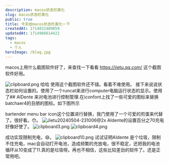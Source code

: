```yaml
---
description: macos状态栏美化
slug: macos状态栏美化
public: true
title: 今天给macos状态栏美化一下
createdAt: 1714832409059
updatedAt: 1714908614422
tags:
  - macos
  - 个人
heroImage: /blog.jpg
---
```

macos上用什么截图软件好了，来查找一下看看
https://jietu.qq.com/ 这个截图软件好用。

![clipboard.png](/posts/macos状态栏美化_clipboard-png.png)
哈哈 使用这个截图软件还不错。看着不难使用。
接下来说说状态栏如何设置的。使用了一个runcat来进行computer电脑运行状态的显示。使用了## AlDente
来对电池进行控制管理.在iconfont上找了一些可爱的图标来替换batchaer4的丑陋的图标。如下图所示

bartender menu bar icon这个位置进行替换，我门使用了一个可爱的煎蛋来代替了。很好看。😯。
![Jietu20240504-231006@2x](/posts/macos状态栏美化_jietu20240504-231006-2-x.png)
AIdente的设置百分之70充电好像好使了。
![clipboard3.png](/posts/macos状态栏美化_clipboard3-png.png)
![clipboard4.png](/posts/macos状态栏美化_clipboard4-png.png)

成功实现限制充电，😄。
![clipboard10.png](/posts/macos状态栏美化_clipboard10-png.png)
试试证明AIdente 是个垃圾，限制不住充电，mac会自动打开电池，造成频繁的充放电，很不稳定，还把我的电池循环从10变成了11.真的是垃圾呀。再也不相信，这些比较差劲的软件了。还是正常用吧。
